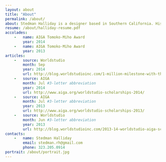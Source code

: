 ```yaml
---
layout: about
title: "About"
permalink: /about/
about: Stedman Halliday is a designer based in Southern California. His [projects](/) and work involve creative direction, design, and development across multiple media, with a focus on identity systems and web media. He enjoys working in both team and freelance settings to create thoughtful work that charts a diverse set of interests and social missions (from culture, to education, to clean energy). Stedman is currently finishing a Bachelor of Fine Arts in Graphic Design and a minor in Digital Arts at [California Institute of the Arts](http://calarts.edu){:target="_blank"} and working with an amazingly talented team at [Kadenze](http://kadenze.com){:target="_blank"}.
resume: /about/halliday-resume.pdf
accolades:
    -   name: AIGA Tomoko-Miho Award
        year: 2014
    -   name: AIGA Tomoko-Miho Award
        year: 2013
articles:
    -   source: Worldstudio
        month: Sep
        year: 2014
        url: http://blog.worldstudioinc.com/1-million-milestone-with-the-2014-15-worldstudio-aiga-scholarship-winners/
    -   source: AIGA
        month: Jul #3-letter abbreviation
        year: 2014
        url: http://www.aiga.org/worldstudio-scholarships-2014/
    -   source: AIGA
        month: Jul #3-letter abbreviation
        year: 2013
        url: http://www.aiga.org/worldstudio-scholarships-2013/
    -   source: Worldstudio
        month: Jun #3-letter abbreviation
        year: 2013
        url: http://blog.worldstudioinc.com/2013-14-worldstudio-aiga-scholarship-winners/#more-2247
contacts:
    -   name: Stedman Halliday
        email: stedman.rh@gmail.com
        phone: 323.205.0914
portrait: /about/portrait.jpg
---
```

